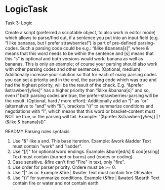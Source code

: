 # LogicTask
Task 3: Logic

Create a script (preferred a scriptable object, to also work in editor mode) which allows to parse/find out, if a sentence you put into an input field (e.g. “I like bananas, but I prefer strawberries!”) is part of pre-defined parsing-codes. Such a parsing code could be e.g.: “&like &banana[s]”, where & means that this word needs to be within the sentence and [s] means that this “s” is optional and both versions would work, banana as well as bananas. This is only an example; of course your parsing should also work with other parsing codes and other sentences.
(Optional, medium): Additionally increase your solution so that for each of many parsing codes you can set a priority and in the end, the parsing code which was true and had the highest priority, will be the result of the check. E.g. “&prefer &strawberr[y/ies]” has a higher priority than “&like &banana[s]” and so, even if both parsing codes are true, the prefer-strawberries-parsing will be the result.
(Optional, hard / more effort): Additionally add an “|” as “or” (alternative to “and” with “&”), brackets “()” to summarize conditions and negotiations with “!”, which means that this word or bracket-content must NOT be true, or the parsing will fail. Example: “(&prefer &strawberr[y/ies]) | !(&like & banana[s])”


READMY
Parsing rules syntaxis:
1) Use "&" like a and. This base iteration.
Example:
&work &ladder
Text must contain "work" and "ladder".
2) Use "[/]" for optional word endings.
Example:
&burn[ed/s] & cod[es/ing]
Text must contain (burned or burns) and (codes or coding).
3) Case sensitive. &fire can't find "Fire" in text, only "fire".
4) Use order for parser priority. Ordere must be >= 0.
5) Use "|" as or. Example
&fire | &water
Text must contain fire OR water
6) Use "()" for summarize conditions.
Example
(&fire | &water) !&earth
Text contain fire or water and not contain earth
